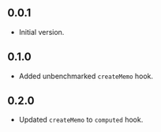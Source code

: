 ## 0.0.1

- Initial version.

## 0.1.0

- Added unbenchmarked `createMemo` hook.

## 0.2.0

- Updated `createMemo` to `computed` hook.
